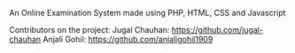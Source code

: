 An Online Examination System made using PHP, HTML, CSS and Javascript

Contributors on the project:
Jugal Chauhan: https://github.com/jugal-chauhan
Anjali Gohil: https://github.com/anjaligohil1909
